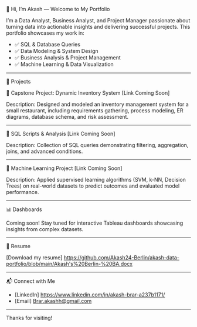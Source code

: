👋 Hi, I’m Akash — Welcome to My Portfolio

I’m a Data Analyst, Business Analyst, and Project Manager passionate about turning data into actionable insights and delivering successful projects. This portfolio showcases my work in:

- ✅ SQL & Database Queries
- ✅ Data Modeling & System Design
- ✅ Business Analysis & Project Management
- ✅ Machine Learning & Data Visualization

---

📂 Projects

📌 Capstone Project: Dynamic Inventory System
[Link Coming Soon]

Description: Designed and modeled an inventory management system for a small restaurant, including requirements gathering, process modeling, ER diagrams, database schema, and risk assessment.

---

📌 SQL Scripts & Analysis
[Link Coming Soon]

Description: Collection of SQL queries demonstrating filtering, aggregation, joins, and advanced conditions.

---

📌 Machine Learning Project
[Link Coming Soon]

Description: Applied supervised learning algorithms (SVM, k-NN, Decision Trees) on real-world datasets to predict outcomes and evaluated model performance.

---

📊 Dashboards

Coming soon! Stay tuned for interactive Tableau dashboards showcasing insights from complex datasets.

---

📄 Resume

[Download my resume] https://github.com/Akash24-Berlin/akash-data-portfolio/blob/main/Akash's%20Berlin-%20BA.docx

---

📬 Connect with Me

- [LinkedIn] https://www.linkedin.com/in/akash-brar-a237b1171/ 
- [Email] Brar.akashh@gmail.com

---

Thanks for visiting!
